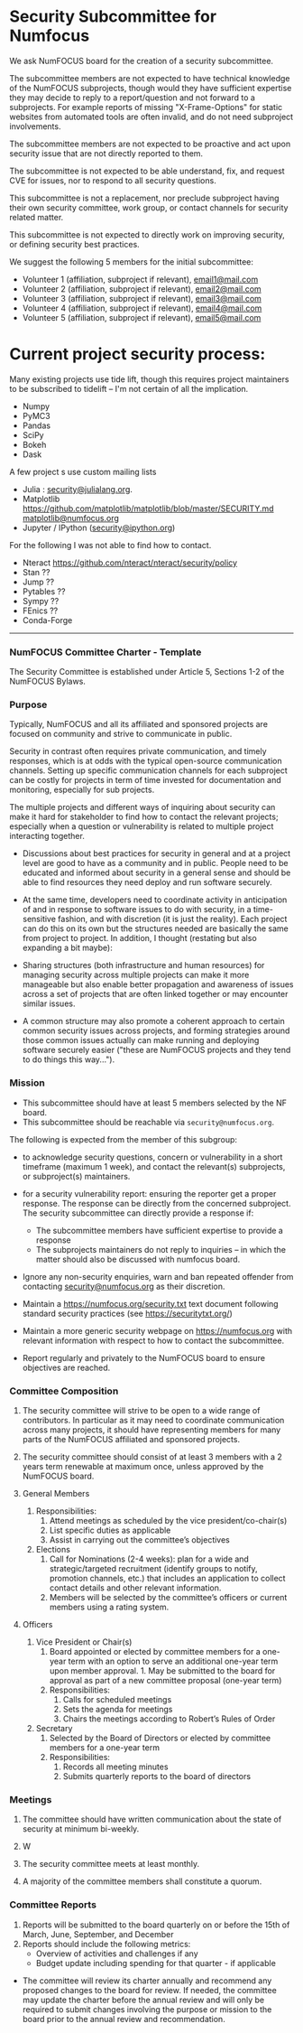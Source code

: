 # Security Subcommittee for Numfocus





We ask NumFOCUS board for the creation of a security subcommittee.




The subcommittee members are not expected to have technical knowledge of the
NumFOCUS subprojects, though would they have sufficient expertise they may
decide to reply to a report/question and not forward to a subprojects. For
example reports of missing "X-Frame-Options" for static websites from automated
tools are often invalid, and do not need subproject involvements.

The subcommittee members are not expected to be proactive and act upon security
issue that are not directly reported to them.

The subcommittee is not expected to be able understand, fix, and request CVE for
issues, nor to respond to all security questions.

This subcommittee is not a replacement, nor preclude subproject having their own
security committee, work group, or contact channels for security related matter.

This subcommittee is not expected to directly work on improving security, or
defining security best practices.


We suggest the following 5 members for the initial subcommittee:

 - Volunteer 1 (affiliation, subproject if relevant), <email1@mail.com>
 - Volunteer 2 (affiliation, subproject if relevant), <email2@mail.com>
 - Volunteer 3 (affiliation, subproject if relevant), <email3@mail.com>
 - Volunteer 4 (affiliation, subproject if relevant), <email4@mail.com>
 - Volunteer 5 (affiliation, subproject if relevant), <email5@mail.com>


# Current project security process:

Many existing projects use tide lift, though this requires project maintainers
to be subscribed to tidelift – I'm not certain of all the implication.

- Numpy
- PyMC3
- Pandas
- SciPy
- Bokeh
- Dask

A few project s use custom mailing lists


- Julia : security@julialang.org.
- Matplotlib https://github.com/matplotlib/matplotlib/blob/master/SECURITY.md
  matplotlib@numfocus.org
- Jupyter / IPython (security@ipython.org)


For the following I was not able to find how to contact.

- Nteract https://github.com/nteract/nteract/security/policy
- Stan ??
- Jump ??
- Pytables ??
- Sympy ??
- FEnics ??
- Conda-Forge




---

### NumFOCUS Committee Charter - Template

The Security Committee is established under Article 5, Sections 1-2 of the NumFOCUS Bylaws.

### Purpose

Typically, NumFOCUS and all its affiliated and sponsored projects are focused on
community and strive to communicate in public.

Security in contrast often requires private communication, and timely responses,
which is at odds with the typical open-source communication channels. Setting up
specific communication channels for each subproject can be costly for projects
in term of time invested for documentation and monitoring, especially for
sub projects.

The multiple projects and different ways of inquiring about security can make it
hard for stakeholder to find how to contact the relevant projects; especially
when a question or vulnerability is related to multiple project interacting
together.


- Discussions about best practices for security in general and at a project
  level are good to have as a community and in public. People need to be
  educated and informed about security in a general sense and should be able to
  find resources they need deploy and run software securely.

- At the same time, developers need to coordinate activity in anticipation of
  and in response to software issues to do with security, in a time-sensitive
  fashion, and with discretion (it is just the reality). Each project can do
  this on its own but the structures needed are basically the same from project
  to project. In addition, I thought (restating but also expanding a bit maybe):

- Sharing structures (both infrastructure and human resources) for managing
  security across multiple projects can make it more manageable but also enable
  better propagation and awareness of issues across a set of projects that are
  often linked together or may encounter similar issues.

- A common structure may also promote a coherent approach to certain common
  security issues across projects, and forming strategies around those common
  issues actually can make running and deploying software securely easier
  ("these are NumFOCUS projects and they tend to do things this way...").

### Mission

- This subcommittee should have at least 5 members selected by the NF board.
- This subcommittee should be reachable via `security@numfocus.org`.

The following is expected from the member of this subgroup:

- to acknowledge security questions, concern or vulnerability in a short
  timeframe (maximum 1 week), and contact the relevant(s) subprojects, or
  subproject(s) maintainers.

- for a security vulnerability report: ensuring the reporter get a proper
  response. The response can be directly from the concerned subproject. The
  security subcommittee can directly provide a response if:

    - The subcommittee members have sufficient expertise to provide a response
    - The subprojects maintainers do not reply to inquiries – in which the
      matter should also be discussed with numfocus board.

- Ignore any non-security enquiries, warn and ban repeated offender from
  contacting security@numfocus.org as their discretion.
- Maintain a https://numfocus.org/security.txt text document following standard
  security practices (see https://securitytxt.org/)
- Maintain a more generic security webpage on https://numfocus.org with relevant
  information with respect to how to contact the
  subcommittee.
- Report regularly and privately to the NumFOCUS board to ensure objectives are
  reached.


### Committee Composition



1. The security committee will strive to be open to a wide range of
   contributors. In particular as it may need to coordinate communication across
   many projects, it should have representing members for many parts of the
   NumFOCUS affiliated and sponsored projects.  

2. The security committee should consist of at least 3 members with a 2 years
   term renewable at maximum once, unless approved by the NumFOCUS board.

3. General Members
    1. Responsibilities:
        1. Attend meetings as scheduled by the vice president/co-chair(s)
        2. List specific duties as applicable
        3. Assist in carrying out the committee’s objectives
    2. Elections
        1. Call for Nominations (2-4 weeks): plan for a wide and
            strategic/targeted recruitment (identify groups to notify, promotion
            channels, etc.) that includes an application to collect contact
            details and other relevant information.
        2. Members will be selected by the committee’s officers or current
        members using a rating system.
4. Officers
    1. Vice President or Chair(s)
        1. Board appointed or elected by committee members for a one-year
            term with an option to serve an additional one-year term upon
            member approval.
                1. May be submitted to the board for approval as part of a
                new committee proposal (one-year term)
        2. Responsibilities:
            1. Calls for scheduled meetings
            2. Sets the agenda for meetings
            3. Chairs the meetings according to Robert’s Rules of Order
    2. Secretary
        1. Selected by the Board of Directors or elected by committee
            members for a one-year term
        2. Responsibilities:
            1. Records all meeting minutes
            2. Submits quarterly reports to the board of directors
### Meetings

1. The committee should have written communication about the state of security at
   minimum bi-weekly.
2. W


1. The security committee meets at least monthly.
2. A majority of the committee members shall constitute a quorum.

### Committee Reports

1. Reports will be submitted to the board quarterly on or before the 15th of March, June, September, and December
2. Reports should include the following metrics:
    - Overview of activities and challenges if any
    - Budget update including spending for that quarter - if applicable



* The committee will review its charter annually and recommend any proposed changes to the board for review. If needed, the committee may update the charter before the annual review and will only be required to submit changes involving the purpose or mission to the board prior to the annual review and recommendation.


